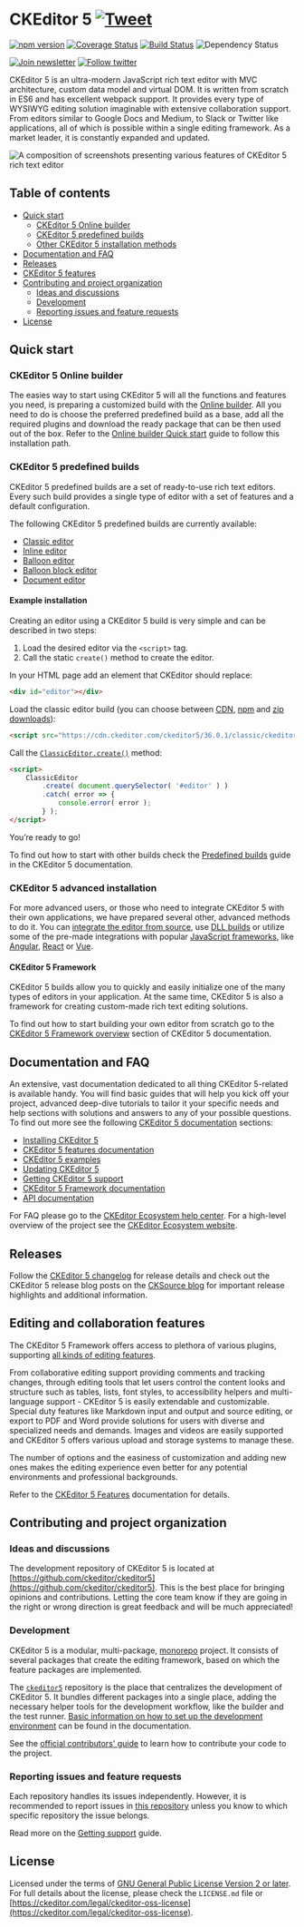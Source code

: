 CKEditor 5 [![Tweet](https://img.shields.io/twitter/url/http/shields.io.svg?style=social)](https://twitter.com/intent/tweet?text=Check%20out%20CKEditor%205%20on%20GitHub&url=https%3A%2F%2Fgithub.com%2Fckeditor%2Fckeditor5)
===================================

[![npm version](https://badge.fury.io/js/ckeditor5.svg)](https://www.npmjs.com/package/ckeditor5)
[![Coverage Status](https://coveralls.io/repos/github/ckeditor/ckeditor5/badge.svg?branch=master)](https://coveralls.io/github/ckeditor/ckeditor5?branch=master)
[![Build Status](https://travis-ci.com/ckeditor/ckeditor5.svg?branch=master)](https://app.travis-ci.com/github/ckeditor/ckeditor5)
![Dependency Status](https://img.shields.io/librariesio/release/npm/ckeditor5)

[![Join newsletter](https://img.shields.io/badge/join-newsletter-00cc99.svg)](http://eepurl.com/c3zRPr)
[![Follow twitter](https://img.shields.io/badge/follow-twitter-00cc99.svg)](https://twitter.com/ckeditor)

CKEditor 5 is an ultra-modern JavaScript rich text editor with MVC architecture, custom data model and virtual DOM. It is written from scratch in ES6 and has excellent webpack support. It provides every type of WYSIWYG editing solution imaginable with extensive collaboration support. From editors similar to Google Docs and Medium, to Slack or Twitter like applications, all of which is possible within a single editing framework. As a market leader, it is constantly expanded and updated.

![A composition of screenshots presenting various features of CKEditor 5 rich text editor](https://user-images.githubusercontent.com/1099479/179190754-f4aaf2b3-21cc-49c4-a454-8de4a00cc70e.jpg)

## Table of contents

* [Quick start](#quick-start)
   * [CKEditor 5 Online builder](#ckeditor-5-online-builder)
   * [CKEditor 5 predefined builds](#ckeditor-5-predefined-builds)
   * [Other CKEditor 5 installation methods](#ckeditor-5-advanced-installation)
* [Documentation and FAQ](#documentation-and-faq)
* [Releases](#releases)
* [CKEditor 5 features](#editing-and-collaboration-features)
* [Contributing and project organization](#contributing-and-project-organization)
   * [Ideas and discussions](#ideas-and-discussions)
   * [Development](#development)
   * [Reporting issues and feature requests](#reporting-issues-and-feature-requests)
* [License](#license)

## Quick start

### CKEditor 5 Online builder

The easies way to start using CKEditor 5 will all the functions and features you need, is preparing a customized build with the [Online builder](https://ckeditor.com/ckeditor-5/online-builder/). All you need to do is choose the preferred predefined build as a base, add all the required plugins and download the ready package that can be then used out of the box. Refer to the [Online builder Quick start](https://ckeditor.com/docs/ckeditor5/latest/installation/getting-started/quick-start.html#creating-custom-builds-with-online-builder) guide to follow this installation path.

### CKEditor 5 predefined builds

CKEditor 5 predefined builds are a set of ready-to-use rich text editors. Every such build provides a single type of editor with a set of features and a default configuration.

The following CKEditor 5 predefined builds are currently available:

* [Classic editor](https://ckeditor.com/docs/ckeditor5/latest/installation/getting-started/predefined-builds.html#classic-editor)
* [Inline editor](https://ckeditor.com/docs/ckeditor5/latest/installation/getting-started/predefined-builds.html#inline-editor)
* [Balloon editor](https://ckeditor.com/docs/ckeditor5/latest/installation/getting-started/predefined-builds.html#balloon-editor)
* [Balloon block editor](https://ckeditor.com/docs/ckeditor5/latest/installation/getting-started/predefined-builds.html#balloon-block-editor)
* [Document editor](https://ckeditor.com/docs/ckeditor5/latest/installation/getting-started/predefined-builds.html#document-editor)

#### Example installation

Creating an editor using a CKEditor 5 build is very simple and can be described in two steps:

1. Load the desired editor via the `<script>` tag.
2. Call the static `create()` method to create the editor.

In your HTML page add an element that CKEditor should replace:

```html
<div id="editor"></div>
```

Load the classic editor build (you can choose between [CDN](https://cdn.ckeditor.com/#ckeditor5), [npm](https://ckeditor.com/docs/ckeditor5/latest/installation/getting-started/predefined-builds.html#npm) and [zip downloads](https://ckeditor.com/docs/ckeditor5/latest/installation/getting-started/predefined-builds.html#zip-download)):

```html
<script src="https://cdn.ckeditor.com/ckeditor5/36.0.1/classic/ckeditor.js"></script>
```

Call the [`ClassicEditor.create()`](https://ckeditor.com/docs/ckeditor5/latest/api/module_editor-classic_classiceditor-ClassicEditor.html#static-function-create) method:

```html
<script>
    ClassicEditor
        .create( document.querySelector( '#editor' ) )
        .catch( error => {
            console.error( error );
        } );
</script>
```

You’re ready to go!

To find out how to start with other builds check the [Predefined builds](https://ckeditor.com/docs/ckeditor5/latest/installation/getting-started/predefined-builds.html) guide in the CKEditor 5 documentation.

### CKEditor 5 advanced installation

For more advanced users, or those who need to integrate CKEditor 5 with their own applications, we have prepared several other, advanced methods to do it. You can [integrate the editor from source](https://ckeditor.com/docs/ckeditor5/latest/installation/advanced/alternative-setups/integrating-from-source-webpack.html), use [DLL builds](https://ckeditor.com/docs/ckeditor5/latest/installation/advanced/alternative-setups/dll-builds.html) or utilize some of the pre-made integrations with popular [JavaScript frameworks](https://ckeditor.com/docs/ckeditor5/latest/installation/getting-started/frameworks/overview.html), like [Angular](https://ckeditor.com/docs/ckeditor5/latest/installation/getting-started/frameworks/angular.html), [React](https://ckeditor.com/docs/ckeditor5/latest/installation/getting-started/frameworks/react.html) or [Vue](https://ckeditor.com/docs/ckeditor5/latest/installation/getting-started/frameworks/vuejs-v3.html).

#### CKEditor 5 Framework

CKEditor 5 builds allow you to quickly and easily initialize one of the many types of editors in your application. At the same time, CKEditor 5 is also a framework for creating custom-made rich text editing solutions.

To find out how to start building your own editor from scratch go to the [CKEditor 5 Framework overview](https://ckeditor.com/docs/ckeditor5/latest/framework/index.html) section of CKEditor 5 documentation.

## Documentation and FAQ

An extensive, vast documentation dedicated to all thing CKEditor 5-related is available handy. You will find basic guides that will help you kick off your project, advanced deep-dive tutorials to tailor it your specific needs and help sections with solutions and answers to any of your possible questions. To find out more see the following [CKEditor 5 documentation](https://ckeditor.com/docs/ckeditor5/latest/index.html) sections:

* [Installing CKEditor 5](https://ckeditor.com/docs/ckeditor5/latest/installation/index.html)
* [CKEditor 5 features documentation](https://ckeditor.com/docs/ckeditor5/latest/features/index.html)
* [CKEditor 5 examples](https://ckeditor.com/docs/ckeditor5/latest/examples/index.html)
* [Updating CKEditor 5](https://ckeditor.com/docs/ckeditor5/latest/updating/index.html)
* [Getting CKEditor 5 support](https://ckeditor.com/docs/ckeditor5/latest/support/index.html)
* [CKEditor 5 Framework documentation](https://ckeditor.com/docs/ckeditor5/latest/framework/index.html)
* [API documentation](https://ckeditor.com/docs/ckeditor5/latest/api/index.html)

For FAQ please go to the [CKEditor Ecosystem help center](https://support.ckeditor.com/hc/en-us).
For a high-level overview of the project see the [CKEditor Ecosystem website](https://ckeditor.com).

## Releases

Follow the [CKEditor 5 changelog](https://github.com/ckeditor/ckeditor5/blob/stable/CHANGELOG.md) for release details and check out the CKEditor 5 release blog posts on the [CKSource blog](https://ckeditor.com/blog/?category=releases&tags=CKEditor-5) for important release highlights and additional information.

## Editing and collaboration features

The CKEditor 5 Framework offers access to plethora of various plugins, supporting [all kinds of editing features](https://ckeditor.com/docs/ckeditor5/latest/features/index.html).

From collaborative editing support providing comments and tracking changes, through editing tools that let users control the content looks and structure such as tables, lists, font styles, to accessibility helpers and multi-language support - CKEditor 5 is easily extendable and customizable. Special duty features like Markdown input and output and source editing, or export to PDF and Word provide solutions for users with diverse and specialized needs and demands. Images and videos are easily supported and CKEditor 5 offers various upload and storage systems to manage these.

The number of options and the easiness of customization and adding new ones makes the editing experience even better for any potential environments and professional backgrounds.

Refer to the [CKEditor 5 Features](https://ckeditor.com/docs/ckeditor5/latest/features/index.html) documentation for details.

## Contributing and project organization

### Ideas and discussions

The development repository of CKEditor 5 is located at [https://github.com/ckeditor/ckeditor5](https://github.com/ckeditor/ckeditor5). This is the best place for bringing opinions and contributions. Letting the core team know if they are going in the right or wrong direction is great feedback and will be much appreciated!

### Development

CKEditor 5 is a modular, multi-package, [monorepo](https://en.wikipedia.org/wiki/Monorepo) project. It consists of several packages that create the editing framework, based on which the feature packages are implemented.

The [`ckeditor5`](https://github.com/ckeditor/ckeditor5) repository is the place that centralizes the development of CKEditor 5. It bundles different packages into a single place, adding the necessary helper tools for the development workflow, like the builder and the test runner. [Basic information on how to set up the development environment](https://ckeditor.com/docs/ckeditor5/latest/framework/contributing/development-environment.html) can be found in the documentation.

See the [official contributors' guide](https://ckeditor.com/docs/ckeditor5/latest/framework/contributing/contributing.html) to learn how to contribute your code to the project.

### Reporting issues and feature requests

Each repository handles its issues independently. However, it is recommended to report issues in [this repository](https://github.com/ckeditor/ckeditor5/issues) unless you know to which specific repository the issue belongs.

Read more on the [Getting support](https://ckeditor.com/docs/ckeditor5/latest/support/getting-support.html) guide.

## License

Licensed under the terms of [GNU General Public License Version 2 or later](http://www.gnu.org/licenses/gpl.html). For full details about the license, please check the `LICENSE.md` file or [https://ckeditor.com/legal/ckeditor-oss-license](https://ckeditor.com/legal/ckeditor-oss-license).
